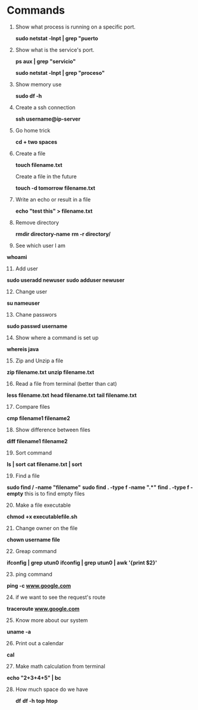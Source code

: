 # Commands

1. Show what process is running on a specific port.

    **sudo netstat -lnpt | grep "puerto**
    
2. Show what is the service's port.

    **ps aux | grep "servicio"**
    
    **sudo netstat -lnpt | grep "proceso"**

3. Show memory use

   **sudo df -h**
   
4. Create a ssh connection
   
   **ssh username@ip-server** 

6. Go home trick

   **cd + two spaces**
   
7. Create a file 

   **touch filename.txt**
   
   Create a file in the future
   
   **touch -d tomorrow filename.txt** 
   
8. Write an echo or result in a file

   **echo "test this" > filename.txt**
   
9. Remove directory

   **rmdir directory-name**
   **rm -r directory/**
   
10. See which user I am

   **whoami**
   
11. Add user

   **sudo useradd newuser**
   **sudo adduser newuser**
   
12. Change user 

   **su nameuser**
   
13. Chane passwors

   **sudo passwd username**
   
14. Show where a command is set up

   **whereis java**
   
15. Zip and Unzip a file

   **zip filename.txt**
   **unzip filename.txt**
   
16. Read a file from terminal  (better than cat)

   **less filename.txt**
   **head filename.txt**
   **tail filename.txt**
   
17. Compare files 

   **cmp filename1 filename2**
   
18. Show difference between files

   **diff filename1 filename2**
   
19. Sort command

   **ls | sort**
   **cat filename.txt | sort**
   
19. Find a file 

   **sudo find / -name "filename"**
   **sudo find . -type f -name ".*"**
   **find . -type f -empty** this is to find empty files

20.  Make a file executable

   **chmod +x executablefile.sh**
   
21. Change owner on the file 

   **chown username file**
   
22. Greap command

   **ifconfig | grep utun0**
   **ifconfig | grep utun0 | awk '{print $2}'**

23. ping command

   **ping -c www.google.com**
   
24. if we want to see the request's route

   **traceroute www.google.com**
   
25. Know more about our system

   **uname -a**
   
26. Print out a calendar

   **cal**

27. Make math calculation from terminal

   **echo "2+3+4+5" | bc**
   
28. How much space do we have

      **df**
      **df -h**
      **top**
      **htop**
   


 
